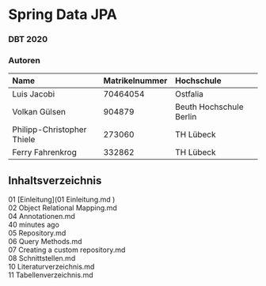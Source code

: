 # Spring Data JPA

### DBT 2020

### Autoren

| Name               | Matrikelnummer | Hochschule |
| :----------------- | :------------- | :--------- |
| Luis Jacobi        | 70464054               |    Ostfalia        |
| Volkan Gülsen      |904879          |Beuth Hochschule Berlin|
| Philipp-Christopher Thiele                   |273060                |TH Lübeck            |
| Ferry Fahrenkrog   | 332862         |TH Lübeck            |



## Inhaltsverzeichnis
01 [Einleitung](01 Einleitung.md )  
02 Object Relational Mapping.md  
04 Annotationen.md  
40 minutes ago  
05 Repository.md  
06 Query Methods.md  
07 Creating a custom repository.md  
08 Schnittstellen.md  
10 Literaturverzeichnis.md  
11 Tabellenverzeichnis.md  
